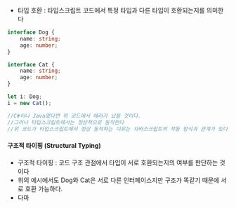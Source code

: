 - 타입 호환 : 타입스크립트 코드에서 특정 타입과 다른 타입이 호환되는지를 의미한다

```typescript
interface Dog {
	name: string;
	age: number;
}

interface Cat {
	name: string;
	age: number;
}

let i: Dog;
i = new Cat();

//C#이나 Java였다면 위 코드에서 에러가 났을 것이다.
//그러나 타입스크립트에서는 정상적으로 동작한다
//위 코드가 타입스크립트에서 정상 동작하는 이유는 자바스크립트의 작동 방식과 관계가 있다. 기본적으로 자바스크립트는 객체 리터럴이나 익명 함수 등을 사용하기 때문에 명시적으로 타입을 지정하는 것보다는 코드의 구조 관점에서 타입을 지정하는 것이 더 잘 어울린다
```

#### 구조적 타이핑 (Structural Typing)
- 구조적 타이핑 : 코드 구조 관점에서 타입이 서로 호환되는지의 여부를 판단하는 것이다
- 위의 예시에서도 Dog와 Cat은 서로 다른 인터페이스지만 구조가 똑같기 때문에 서로 호환 가능하다.
- 다마